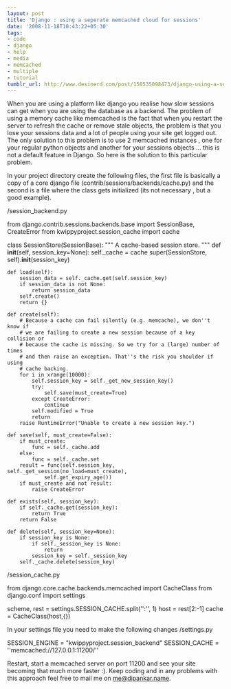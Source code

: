 ```yaml
---
layout: post
title: 'Django : using a seperate memcached cloud for sessions'
date: '2008-11-18T10:43:22+05:30'
tags:
- code
- django
- help
- media
- memcached
- multiple
- tutorial
tumblr_url: http://www.desinerd.com/post/150535098473/django-using-a-seperate-memcached-cloud-for
---
```

When you are using a platform like django you realise how slow sessions can get when you are using the database as a backend. The problem of using a memory cache like memcached is the fact that when you restart the server to refresh the cache or remove stale objects, the problem is that you lose your sessions data and a lot of people using your site get logged out. The only solution to this problem is to use 2 memcached instances , one for your regular python objects and another for your sessions objects … this is not a default feature in Django. So here is the solution to this particular problem.


In your project directory create the following files, the first file is basically a copy of a core django file (contrib/sessions/backends/cache.py) and the second is a file where the class gets initialized (its not necessary , but a good example).

/session_backend.py

from django.contrib.sessions.backends.base import SessionBase, CreateError
from kwippyproject.session_cache import cache

class SessionStore(SessionBase):
    """
    A cache-based session store.
    """
    def __init__(self, session_key=None):
        self._cache = cache
        super(SessionStore, self).__init__(session_key)

    def load(self):
        session_data = self._cache.get(self.session_key)
        if session_data is not None:
            return session_data
        self.create()
        return {}

    def create(self):
        # Because a cache can fail silently (e.g. memcache), we don''t know if
        # we are failing to create a new session because of a key collision or
        # because the cache is missing. So we try for a (large) number of times
        # and then raise an exception. That''s the risk you shoulder if using
        # cache backing.
        for i in xrange(10000):
            self.session_key = self._get_new_session_key()
            try:
                self.save(must_create=True)
            except CreateError:
                continue
            self.modified = True
            return
        raise RuntimeError("Unable to create a new session key.")

    def save(self, must_create=False):
        if must_create:
            func = self._cache.add
        else:
            func = self._cache.set
        result = func(self.session_key, self._get_session(no_load=must_create),
                self.get_expiry_age())
        if must_create and not result:
            raise CreateError

    def exists(self, session_key):
        if self._cache.get(session_key):
            return True
        return False

    def delete(self, session_key=None):
        if session_key is None:
            if self._session_key is None:
                return
            session_key = self._session_key
        self._cache.delete(session_key)


/session_cache.py

from django.core.cache.backends.memcached import CacheClass
from django.conf import settings

scheme, rest = settings.SESSION_CACHE.split('':'', 1)
host = rest[2:-1]
cache = CacheClass(host,{})


In your settings file you need to make the following changes
/settings.py


SESSION_ENGINE = "kwippyproject.session_backend"
SESSION_CACHE = ''memcached://127.0.0.1:11200/''


Restart, start a memcached server on port 11200 and see your site becoming that much more faster :). Keep coding and in any problems with this approach feel free to mail me on me@dipankar.name.
